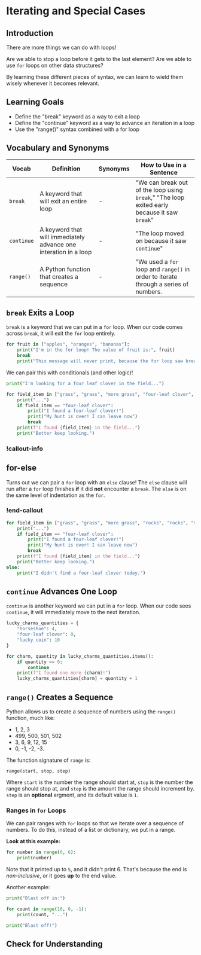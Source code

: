 # Iterating and Special Cases

## Introduction

There are more things we can do with loops!

Are we able to stop a loop before it gets to the last element? Are we able to use `for` loops on other data structures?

By learning these different pieces of syntax, we can learn to wield them wisely whenever it becomes relevant.

## Learning Goals

- Define the "break" keyword as a way to exit a loop
- Define the "continue" keyword as a way to advance an iteration in a loop
- Use the "range()" syntax combined with a for loop

## Vocabulary and Synonyms

| Vocab | Definition | Synonyms | How to Use in a Sentence
| --- | --- | --- | ---
`break` | A keyword that will exit an entire loop | - | "We can break out of the loop using `break`," "The loop exited early because it saw `break`"
`continue` | A keyword that will immediately advance one interation in a loop | - | "The loop moved on because it saw `continue`"
`range()` | A Python function that creates a sequence | - | "We used a `for` loop and `range()` in order to iterate through a series of numbers.

## `break` Exits a Loop

`break` is a keyword that we can put in a `for` loop. When our code comes across `break`, it will exit the `for` loop entirely.

```python
for fruit in ["apples", "oranges", "bananas"]:
    print("I'm in the for loop! The value of fruit is:", fruit)
    break
    print("This message will never print, because the for loop saw break before it saw me...")
```

We can pair this with conditionals (and other logic)!

```python
print("I'm looking for a four leaf clover in the field...")

for field_item in ["grass", "grass", "more grass", "four-leaf clover", "rocks", "rocks", "more rocks"]:
    print("...")
    if field_item == "four-leaf clover":
        print("I found a four-leaf clover!")
        print("My hunt is over! I can leave now")
        break
    print(f"I found {field_item} in the field...")
    print("Better keep looking.")
```
 
### !callout-info

## for-else
Turns out we can pair a `for` loop with an `else` clause! The `else` clause will run after a `for` loop finishes **if** it did **not** encounter a `break`. The `else` is on the same level of indentation as the `for`.

### !end-callout

```python
for field_item in ["grass", "grass", "more grass", "rocks", "rocks", "more rocks"]:
    print("...")
    if field_item == "four-leaf clover":
        print("I found a four-leaf clover!")
        print("My hunt is over! I can leave now")
        break
    print(f"I found {field_item} in the field...")
    print("Better keep looking.")
else:
    print("I didn't find a four-leaf clover today.")
```

## `continue` Advances One Loop

`continue` is another keyword we can put in a `for` loop. When our code sees `continue`, it will immediately move to the next iteration.

```python
lucky_charms_quantities = {
    "horseshoe": 4,
    "four-leaf clover": 0,
    "lucky coin": 10    
}

for charm, quantity in lucky_charms_quantities.items():
    if quantity == 0:
        continue
    print(f"I found one more {charm}!")
    lucky_charms_quantities[charm] = quantity + 1
```

## `range()` Creates a Sequence

Python allows us to create a sequence of numbers using the `range()` function, much like:
- 1, 2, 3
- 499, 500, 501, 502
- 3, 6, 9, 12, 15
- 0, -1, -2, -3.

The function signature of `range` is:
```
range(start, stop, step)
```

Where `start` is the number the range should start at, `stop` is the number the range should stop at, and `step` is the amount the range should increment by. `step` is an **optional** argment, and its default value is `1`.

### Ranges in `for` Loops

We can pair ranges with `for` loops so that we iterate over a sequence of numbers. To do this, instead of a list or dictionary, we put in a range.

**Look at this example:**

```python
for number in range(0, 6):
    print(number)

```

Note that it printed up to `5`, and it didn't print 6. That's because the end is _non-inclusive_, or it goes **up** to the end value.

Another example:

```python
print("Blast off in:")

for count in range(10, 0, -1):
    print(count, "...")

print("Blast off!")
```

## Check for Understanding

